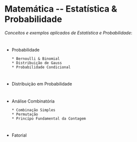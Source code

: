 # Matemática -- Estatística & Probabilidade
_Conceitos e exemplos aplicados de Estatística e Probabilidade_:
#
* Probabilidade

      * Bernoulli & Binomial
      * Distribuição de Gauss
      * Probabilidade Condicional
  #
      
* Distribuição em Probabilidade
#
* Análise Combinatória

      * Combinação Simples
      * Permutação
      * Princípo Fundamental da Contagem
  #
* Fatorial

  #



  

